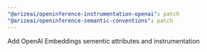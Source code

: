 ```yaml
---
"@arizeai/openinference-instrumentation-openai": patch
"@arizeai/openinference-semantic-conventions": patch
---
```


Add OpenAI Embeddings sementic attributes and instrumentation
